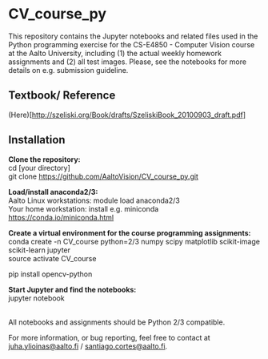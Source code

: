 
# CV_course_py

This repository contains the Jupyter notebooks and related files used in the Python programming exercise for the CS-E4850 - Computer Vision course at the Aalto University, including (1) the actual weekly homework assignments and (2) all test images. Please, see the notebooks for more details on e.g. submission guideline.

## Textbook/ Reference
(Here)[http://szeliski.org/Book/drafts/SzeliskiBook_20100903_draft.pdf]

## Installation

<b>Clone the repository:</b><br/>
cd [your directory]<br/>
git clone https://github.com/AaltoVision/CV_course_py.git<br/>

<b>Load/install anaconda2/3:</b><br/>
Aalto Linux workstations: module load anaconda2/3<br/>
Your home workstation: install e.g. miniconda https://conda.io/miniconda.html<br/>

<b>Create a virtual environment for the course programming assignments:</b><br/>
conda create -n CV_course python=2/3 numpy scipy matplotlib scikit-image scikit-learn jupyter<br/>
source activate CV_course<br/>

pip install opencv-python<br/>

<b>Start Jupyter and find the notebooks:</b><br/>
jupyter notebook<br/><br/>

All notebooks and assignments should be Python 2/3 compatible.



For more information, or bug reporting, feel free to contact at juha.ylioinas@aalto.fi / santiago.cortes@aalto.fi.
